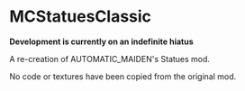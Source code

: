 # MCStatuesClassic
**Development is currently on an indefinite hiatus**

A re-creation of AUTOMATIC_MAIDEN's Statues mod.

No code or textures have been copied from the original mod.
